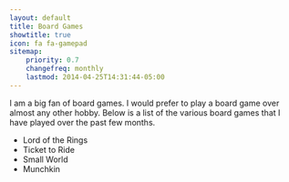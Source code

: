 ```yaml
---
layout: default
title: Board Games
showtitle: true
icon: fa fa-gamepad
sitemap:
    priority: 0.7
    changefreq: monthly
    lastmod: 2014-04-25T14:31:44-05:00
---
```


I am a big fan of board games. I would prefer to play a board game over almost any other hobby. Below is a list of the various board games that I have played over the past few months.

* Lord of the Rings
* Ticket to Ride
* Small World
* Munchkin